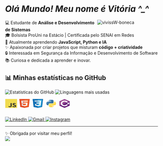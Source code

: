 # *Olá Mundo! Meu nome é Vitória ^_^*
<img align="right" alt="vivissW-boneca" src="https://github.com/user-attachments/assets/a3294c0d-1a13-4520-a0f3-8437ee9c3ef0" width="200">


💻  Estudante de **Análise e Desenvolvimento de Sistemas**  
🎓 Bolsista ProUni na Estácio | Certificada pelo SENAI em Redes   
🌱 Atualmente aprendendo **JavaScript, Python e IA**       
✨ Apaixonada por criar projetos que misturam **código + criatividade**      
🔒 Interessada em Segurança da Informação e Desenvolvimento de Software    
📚 Curiosa e dedicada a aprender e inovar.



## 📊 Minhas estatísticas no GitHub
![Estatísticas do GitHub](https://github-readme-stats.vercel.app/api?username=vivissW&show_icons=true&bg_color=1e1e2f&text_color=cfcfcf&icon_color=ff79c6&title_color=ff79c6) ![Linguagens mais usadas](https://github-readme-stats.vercel.app/api/top-langs/?username=vivissW&layout=compact&bg_color=1e1e2f&text_color=cfcfcf&title_color=ff79c6) 

<div style="display: inline-block;">
  <img align="center" alt="Vivi-Js" height="30" width="40" src="https://raw.githubusercontent.com/devicons/devicon/master/icons/javascript/javascript-original.svg">
  <img align="center" alt="Vivi-HTML" height="30" width="40" src="https://raw.githubusercontent.com/devicons/devicon/master/icons/html5/html5-original.svg">
  <img align="center" alt="Vivi-CSS" height="30" width="40" src="https://raw.githubusercontent.com/devicons/devicon/master/icons/css3/css3-original.svg">
  <img align="center" alt="Vivi-Python" height="30" width="40" src="https://raw.githubusercontent.com/devicons/devicon/master/icons/python/python-original.svg">
  <img align="center" alt="Vivi-C++" height="30" width="40" src="https://raw.githubusercontent.com/devicons/devicon/master/icons/csharp/csharp-original.svg"
  


</div>

##


<div>
  <!-- LinkedIn -->
  <a href="https://www.linkedin.com/in/vit%C3%B3ria-winner-b882b926b/" target="_blank">
    <img src="https://img.shields.io/badge/LinkedIn-0A66C2?style=for-the-badge&logo=linkedin&logoColor=ffffff" alt="LinkedIn"/>
  </a>

  <!-- Gmail -->
  <a href="vitoriawinner1182@gmail.com" target="_blank">
    <img src="https://img.shields.io/badge/Gmail-D14836?style=for-the-badge&logo=gmail&logoColor=ffffff" alt="Gmail"/>
  </a>

  <!-- Instagram -->
  <a href="https://www.instagram.com/viviss_06/" target="_blank">
    <img src="https://img.shields.io/badge/Instagram-E4405F?style=for-the-badge&logo=instagram&logoColor=ffffff" alt="Instagram"/>
  </a>
</div>



</div>



---
✨ Obrigada por visitar meu perfil!  
<img src="https://media.giphy.com/media/hvRJCLFzcasrR4ia7z/giphy.gif" width="40px">  
